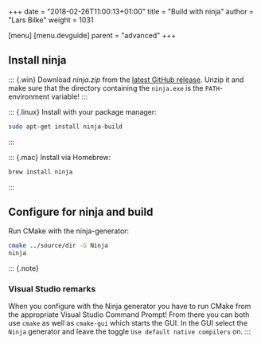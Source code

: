 +++
date = "2018-02-26T11:00:13+01:00"
title = "Build with ninja"
author = "Lars Bilke"
weight = 1031

[menu]
  [menu.devguide]
    parent = "advanced"
+++

## Install ninja

::: {.win}
Download *ninja.zip* from the [latest GitHub release](https://github.com/ninja-build/ninja/releases/latest). Unzip it and make sure that the directory containing the `ninja.exe` is the `PATH`-environment variable!
:::

::: {.linux}
Install with your package manager:

```bash
sudo apt-get install ninja-build
```

:::

::: {.mac}
Install via Homebrew:

```bash
brew install ninja
```

:::

## Configure for ninja and build

Run CMake with the ninja-generator:

```bash
cmake ../source/dir -G Ninja
ninja
```

::: {.note}

### <i class="far fa-exclamation-triangle"></i> Visual Studio remarks

When you configure with the Ninja generator you have to run CMake from the appropriate Visual Studio Command Prompt! From there you can both use `cmake` as well as `cmake-gui` which starts the GUI. In the GUI select the `Ninja` generator and leave the toggle `Use default native compilers` on.
:::
